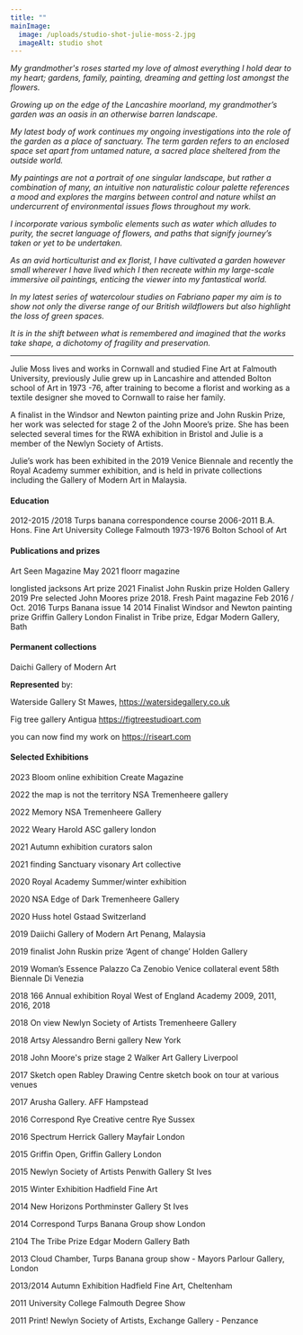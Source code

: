 ```yaml
---
title: ""
mainImage:
  image: /uploads/studio-shot-julie-moss-2.jpg
  imageAlt: studio shot
---
```

 *My grandmother's roses started my love of almost everything I hold dear to my heart; gardens, family, painting, dreaming and getting lost amongst the flowers.*

*Growing up on the edge of the Lancashire moorland, my grandmother’s garden was an oasis in an otherwise barren landscape.*

*My latest body of work continues my ongoing investigations into the role of the garden as a place of sanctuary. The term garden refers to an enclosed space set apart from untamed nature, a sacred place sheltered from the outside world.*

*My paintings are not a portrait of one singular landscape, but rather a combination of many, an intuitive non naturalistic colour palette references a mood and explores the margins between control and nature whilst an undercurrent of environmental issues flows throughout my work.*

*I incorporate various symbolic elements such as water which alludes to purity, the secret language of flowers, and paths that signify journey’s taken or yet to be undertaken.*

*As an avid horticulturist and ex florist, I have cultivated a garden however small wherever I have lived which I then recreate within my large-scale immersive oil paintings, enticing the viewer into my fantastical world.*

*In my latest series of watercolour studies on Fabriano paper my aim is to show not only the diverse range of our British wildflowers but also highlight the loss of green spaces.*

*It is in the shift between what is remembered and imagined that the works take shape, a dichotomy of fragility and preservation.*

- - -

[](<>)

Julie Moss lives and works in Cornwall and studied Fine Art at Falmouth University, previously Julie grew up in Lancashire and attended Bolton school of Art in 1973 -76, after training to become a florist and working as a textile designer she moved to Cornwall to raise her family. 

A finalist in the Windsor and Newton painting prize and John Ruskin Prize, her work was selected for stage 2 of the John Moore’s prize. She has been selected several times for the RWA exhibition in Bristol and Julie is a member of the Newlyn Society of Artists. 

Julie’s work has been exhibited in the 2019 Venice Biennale and recently the Royal Academy summer exhibition, and is held in private collections including the Gallery of Modern Art in Malaysia.

#### Education

2012-2015 /2018  Turps banana correspondence course 
2006-2011  B.A. Hons. Fine Art University College Falmouth
1973-1976 Bolton School of Art

#### Publications and prizes

Art Seen Magazine May 2021                                                                                                                                   floorr magazine 

longlisted jacksons Art prize 2021                                                                                                                           Finalist John Ruskin prize Holden Gallery 2019                                                                                                          Pre selected John Moores prize 2018.                                                                                                                               Fresh Paint magazine Feb 2016 / Oct. 2016
Turps Banana issue 14 2014                                                                                                                                     Finalist Windsor and Newton painting prize Griffin Gallery London 
Finalist in Tribe prize, Edgar Modern Gallery, Bath

#### Permanent collections

Daichi Gallery of Modern Art

**Represented** by: 

Waterside Gallery St Mawes,  <https://watersidegallery.co.uk>

Fig tree gallery Antigua <https://figtreestudioart.com>

you can now find my work on <https://riseart.com>

#### Selected Exhibitions

2023 Bloom online exhibition Create Magazine 

2022 the map is not the territory NSA Tremenheere gallery 

2022 Memory NSA Tremenheere Gallery 

2022 Weary Harold ASC gallery london 

2021 Autumn exhibition curators salon 

2021 finding Sanctuary visonary Art collective

2020 Royal Academy Summer/winter exhibition

2020 NSA Edge of Dark Tremenheere Gallery

2020 Huss hotel Gstaad Switzerland 

2019  Daiichi Gallery of Modern Art Penang, Malaysia 

2019 finalist John Ruskin prize ‘Agent of change’ Holden Gallery 

2019 Woman’s  Essence Palazzo Ca Zenobio Venice collateral event 58th Biennale Di Venezia 

2018 166 Annual exhibition Royal West of England Academy 2009, 2011, 2016, 2018

2018 On view Newlyn Society of Artists  Tremenheere Gallery 

2018 Artsy Alessandro Berni gallery New York

2018 John Moore's prize stage 2 Walker Art Gallery Liverpool

2017  Sketch open Rabley Drawing Centre  sketch book on tour at various venues

2017 Arusha Gallery. AFF Hampstead 

2016 Correspond Rye Creative centre Rye Sussex 

2016 Spectrum   Herrick Gallery Mayfair London 

2015  Griffin Open, Griffin Gallery  London 

2015 Newlyn Society of Artists Penwith Gallery St Ives

2015 Winter Exhibition Hadfield Fine Art 

2014 New Horizons  Porthminster Gallery St Ives

2014 Correspond   Turps Banana Group show  London 

2104  The Tribe Prize    Edgar Modern Gallery   Bath 

2013 Cloud Chamber, Turps Banana group show - Mayors Parlour Gallery, London 

2013/2014 Autumn Exhibition Hadfield Fine Art, Cheltenham

2011 University College Falmouth Degree Show

2011 Print! Newlyn Society of Artists, Exchange Gallery - Penzance